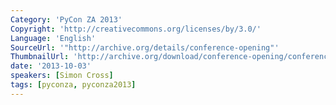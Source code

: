 ```yaml
---
Category: 'PyCon ZA 2013'
Copyright: 'http://creativecommons.org/licenses/by/3.0/'
Language: 'English'
SourceUrl: '"http://archive.org/details/conference-opening"'
ThumbnailUrl: 'http://archive.org/download/conference-opening/conference-opening.thumbs/conference-opening_000375.jpg'
date: '2013-10-03'
speakers: [Simon Cross]
tags: [pyconza, pyconza2013]
---
```


